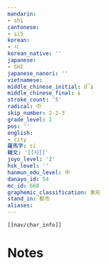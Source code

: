 ```yaml
---
mandarin:
- shì
cantonese:
- si5
korean:
- 시
korean_native: ''
japanese:
- SHI
japanese_nanori: ''
vietnamese:
middle_chinese_initial: d͡ʑ
middle_chinese_final: ɨ
stroke_count: '5'
radical: 巾
skip_number: 2-2-3
grade_level: 1
pos: ''
english:
- city
羅馬字: si
韓文: '[[시]]'
joyo_level: '2'
hsk_level: ''
hanmun_edu_level: 中
danayo_id: 54
mc_id: 668
graphemic_classification: 象形
stand_in: 都市
aliases:
---
```

```meta-bind-embed
[[nav/char_info]]
```

# Notes
